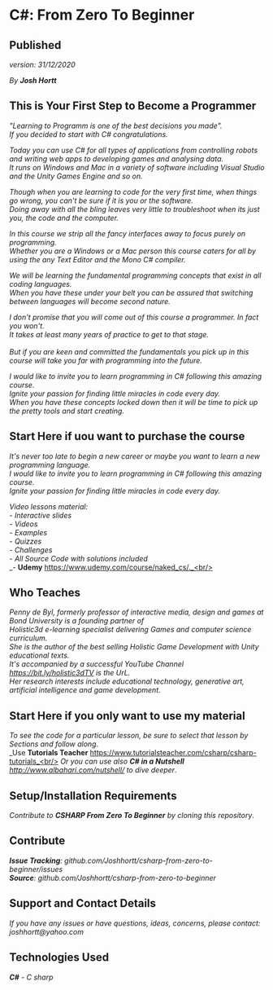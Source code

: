 # C#: From Zero To Beginner 

## Published
_version: 31/12/2020_<br/>

_By **Josh Hortt**_

## This is Your First Step to Become a Programmer

_"Learning to Programm is one of the best decisions you made"._<br/>
_If you decided to start with C# congratulations._<br/> 

_Today you can use C# for all types of applications from controlling robots and writing web apps to developing games and analysing data._<br/>
_It runs on Windows and Mac in a variety of software including Visual Studio and the Unity Games Engine and so on._<br/>

_Though when you are learning to code for the very first time, when things go wrong, you can't be sure if it is you or the software._<br/>
_Doing away with all the bling leaves very little to troubleshoot when its just you, the code and the computer._<br/>

_In this course we strip all the fancy interfaces away to focus purely on programming._<br/>
_Whether you are a Windows or a Mac person this course caters for all by using the any Text Editor and the Mono C# compiler._<br/>

_We will be learning the fundamental programming concepts that exist in all coding languages._<br/> 
_When you have these under your belt you can be assured that switching between languages will become second nature._<br/>

_I don't promise that you will come out of this course a programmer.  In fact you won't._<br/> 
_It takes at least many years of practice to get to that stage._<br/>  
_But if you are keen and committed the fundamentals you pick up in this course will take you far with programming into the future._<br/>

_I would like to invite you to learn programming in C# following this amazing course._<br/>
_Ignite your passion for finding little miracles in code every day._<br/>
_When you have these concepts locked down then it will be time to pick up the pretty tools and start creating._

## Start Here if uou want to purchase the course
_It's never too late to begin a new career or maybe you want to learn a new programming language._<br/>
_I would like to invite you to learn programming in C# following this amazing course._<br/> 
_Ignite your passion for finding little miracles in code every day._<br/>

_Video lessons material:_<br/>
_- Interactive slides_<br/>
_- Videos_<br/>
_- Examples_<br/>
_- Quizzes_<br/>
_- Challenges_<br/>
_- All Source Code with solutions included_<br/> 
_- **Udemy** https://www.udemy.com/course/naked_cs/._<br/> 

## Who Teaches
_Penny de Byl, formerly professor of interactive media, design and games at Bond University is a founding partner of_<br/> 
_Holistic3d e-learning specialist delivering Games and computer science curriculum._<br/> 
_She is the author of the best selling Holistic Game Development with Unity educational texts._<br/>
_It's accompanied by a successful YouTube Channel https://bit.ly/holistic3dTV is the UrL._<br/>
_Her research interests include educational technology, generative art, artificial intelligence and game development._<br/> 

## Start Here if you only want to use my material
_To see the code for a particular lesson, be sure to select that lesson by Sections and follow along_.<br/>
_Use **Tutorials Teacher** https://www.tutorialsteacher.com/csharp/csharp-tutorials_<br/>
_Or you can use also **C# in a Nutshell** http://www.albahari.com/nutshell/ to dive deeper_.

## Setup/Installation Requirements

_Contribute to **CSHARP From Zero To Beginner** by cloning this repository_.

## Contribute

_**Issue Tracking**: github.com/Joshhortt/csharp-from-zero-to-beginner/issues_<br/>
_**Source**: github.com/Joshhortt/csharp-from-zero-to-beginner_

## Support and Contact Details

_If you have any issues or have questions, ideas, concerns, please contact: joshhortt@yahoo.com_

## Technologies Used

_**C#** - C sharp_<br/>

